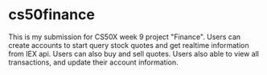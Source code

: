 # cs50finance
This is my submission for CS50X week 9 project "Finance".
Users can create accounts to start query stock quotes and get realtime information from IEX api.
Users can also buy and sell quotes.
Users also able to view all transactions, and update their account information.
